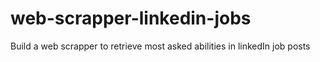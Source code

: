 # web-scrapper-linkedin-jobs
Build a web scrapper to retrieve most asked abilities in linkedIn job posts
